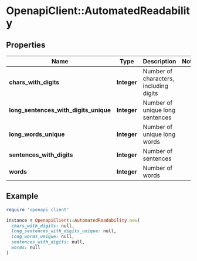 # OpenapiClient::AutomatedReadability

## Properties

| Name | Type | Description | Notes |
| ---- | ---- | ----------- | ----- |
| **chars_with_digits** | **Integer** | Number of characters, including digits |  |
| **long_sentences_with_digits_unique** | **Integer** | Number of unique long sentences |  |
| **long_words_unique** | **Integer** | Number of unique long words |  |
| **sentences_with_digits** | **Integer** | Number of sentences |  |
| **words** | **Integer** | Number of words |  |

## Example

```ruby
require 'openapi_client'

instance = OpenapiClient::AutomatedReadability.new(
  chars_with_digits: null,
  long_sentences_with_digits_unique: null,
  long_words_unique: null,
  sentences_with_digits: null,
  words: null
)
```

